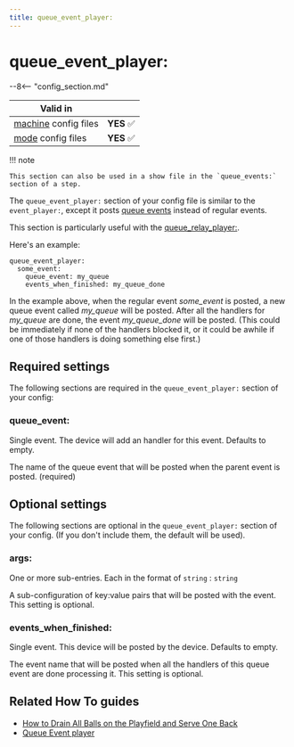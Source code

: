 ```yaml
---
title: queue_event_player:
---
```


# queue_event_player:


--8<-- "config_section.md"

| Valid in | |
|-----|:----:|
|[machine](instructions/machine_config.md) config files |**YES** :white_check_mark:|
|[mode](instructions/mode_config.md) config files|**YES** :white_check_mark:|

!!! note

    This section can also be used in a show file in the `queue_events:`
    section of a step.

The `queue_event_player:` section of your config file is similar to the
`event_player:`, except it posts
[queue events](../events/overview/event_types.md) instead of regular events.

This section is particularly useful with the
[queue_relay_player:](queue_relay_player.md).

Here's an example:

``` mpf-config
queue_event_player:
  some_event:
    queue_event: my_queue
    events_when_finished: my_queue_done
```

In the example above, when the regular event *some_event* is posted, a
new queue event called *my_queue* will be posted. After all the handlers
for *my_queue* are done, the event *my_queue_done* will be posted. (This
could be immediately if none of the handlers blocked it, or it could be
awhile if one of those handlers is doing something else first.)

## Required settings

The following sections are required in the `queue_event_player:` section
of your config:

### queue_event:

Single event. The device will add an handler for this event. Defaults to
empty.

The name of the queue event that will be posted when the parent event is
posted. (required)

## Optional settings

The following sections are optional in the `queue_event_player:` section
of your config. (If you don't include them, the default will be used).

### args:

One or more sub-entries. Each in the format of `string` : `string`

A sub-configuration of key:value pairs that will be posted with the
event. This setting is optional.

### events_when_finished:

Single event. This device will be posted by the device. Defaults to
empty.

The event name that will be posted when all the handlers of this queue
event are done processing it. This setting is optional.

## Related How To guides

* [How to Drain All Balls on the Playfield and Serve One Back](../cookbook/fake_ball_save.md)
* [Queue Event player](../config_players/queue_event_player.md)
